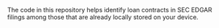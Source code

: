 The code in this repository helps identify loan contracts in SEC EDGAR filings among those that are already locally stored on your device.
